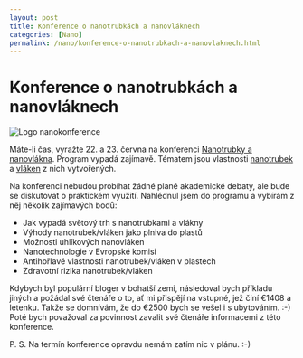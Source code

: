 ```yaml
---
layout: post
title: Konference o nanotrubkách a nanovláknech
categories: [Nano]
permalink: /nano/konference-o-nanotrubkach-a-nanovlaknech.html
---
```

# Konference o nanotrubkách a nanovláknech

<div class="obry"><div class="leftbox"><img alt="Logo nanokonference" src="http://techblog.srubar.net/images/nanokonference-nanotrubky.jpg"/></div></div> 

Máte-li čas, vyražte 22. a 23. června na konferenci [Nanotrubky a nanovlákna](http://www.nanotubesandfibres.com/). Program vypadá zajímavě. Tématem jsou vlastnosti [nanotrubek](http://techblog.srubar.net/nano/nanotubes-nanotrubky.html) a [vláken](http://techblog.srubar.net/nano/nejdelsi-nanotrubka.html) z nich vytvořených.

Na konferenci nebudou probíhat žádné plané akademické debaty, ale bude se diskutovat o praktickém využití. Nahlédnul jsem do programu a vybírám z něj několik zajímavých bodů:

  * Jak vypadá světový trh s nanotrubkami a vlákny
  * Výhody nanotrubek/vláken jako plniva do plastů
  * Možnosti uhlíkových nanovláken
  * Nanotechnologie v Evropské komisi
  * Antihořlavé vlastnosti nanotrubek/vláken v plastech
  * Zdravotní rizika nanotrubek/vláken



Kdybych byl populární bloger v bohatší zemi, následoval bych příkladu jiných a požádal své čtenáře o to, ať mi přispějí na vstupné, jež činí €1408 a letenku. Takže se domnívám, že do €2500 bych se vešel i s ubytováním. :-) Poté bych považoval za povinnost zavalit své čtenáře informacemi z této konference.

P. S. Na termín konference opravdu nemám zatím nic v plánu. :-)

